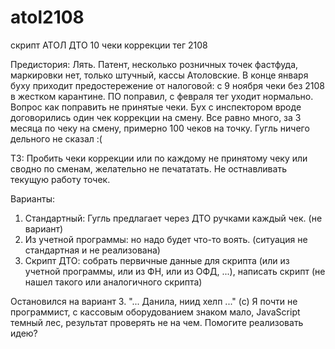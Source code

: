 # atol2108
скрипт АТОЛ ДТО 10 чеки коррекции тег 2108

Предистория: Лять. Патент, несколько розничных точек фастфуда, маркировки нет, только штучный, кассы Атоловские. В конце января буху приходит предостережение от налоговой: с 9 ноября чеки без 2108 в жестком карантине. ПО поправил, с февраля тег уходит нормально. Вопрос как поправить не принятые чеки. Бух с инспектором вроде договорились один чек коррекции на смену. Все равно много, за 3 месяца по чеку на смену, примерно 100 чеков на точку. Гугль ничего дельного не сказал :(

ТЗ: Пробить чеки коррекции или по каждому не принятому чеку или сводно по сменам, желательно не печататать. Не остнавливать текущую работу точек.

Варианты:
1. Стандартный: Гугль предлагает через ДТО ручками каждый чек. (не вариант)
2. Из учетной программы: но надо будет что-то воять. (ситуация не стандартная и не реализована)
3. Скрипт ДТО: собрать первичные данные для скрипта (или из учетной программы, или из ФН, или из ОФД, ...), написать скрипт (не нашел такого или аналогичного скрипта)

Остановился на вариант 3.
"... Данила, ниид хелп ..." (с)
Я почти не программист, с кассовым оборудованием знаком мало, JavaScript темный лес, результат проверять не на чем.
Помогите реализовать идею?
